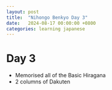 ```yaml
---
layout: post
title:  "Nihongo Benkyo Day 3"
date:   2024-08-17 00:00:00 +0800
categories: learning japanese
---
```


# Day 3
- Memorised all of the Basic Hiragana
- 2 columns of Dakuten